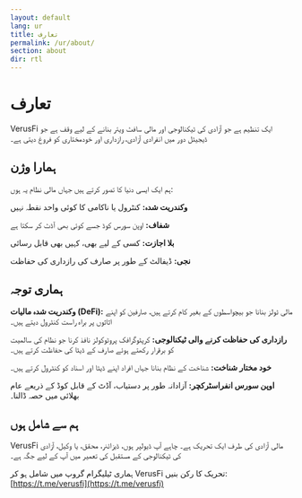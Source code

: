 ```yaml
---
layout: default
lang: ur
title: تعارف
permalink: /ur/about/
section: about
dir: rtl
---
```


# تعارف

VerusFi ایک تنظیم ہے جو آزادی کی ٹیکنالوجی اور مالی سافٹ ویئر بنانے کے لیے وقف ہے جو ڈیجیٹل دور میں انفرادی آزادی، رازداری اور خودمختاری کو فروغ دیتی ہے۔

## ہمارا وژن

ہم ایک ایسی دنیا کا تصور کرتے ہیں جہاں مالی نظام یہ ہوں:

**وکندریت شدہ:** کنٹرول یا ناکامی کا کوئی واحد نقطہ نہیں

**شفاف:** اوپن سورس کوڈ جسے کوئی بھی آڈٹ کر سکتا ہے

**بلا اجازت:** کسی کے لیے بھی، کہیں بھی قابل رسائی

**نجی:** ڈیفالٹ کے طور پر صارف کی رازداری کی حفاظت

## ہماری توجہ

**وکندریت شدہ مالیات (DeFi):** مالی ٹولز بنانا جو بیچواسطوں کے بغیر کام کرتے ہیں، صارفین کو اپنے اثاثوں پر براہ راست کنٹرول دیتے ہیں۔

**رازداری کی حفاظت کرنے والی ٹیکنالوجی:** کرپٹوگرافک پروٹوکولز نافذ کرنا جو نظام کی سالمیت کو برقرار رکھتے ہوئے صارف کے ڈیٹا کی حفاظت کرتے ہیں۔

**خود مختار شناخت:** شناخت کے نظام بنانا جہاں افراد اپنے ڈیٹا اور اسناد کو کنٹرول کرتے ہیں۔

**اوپن سورس انفراسٹرکچر:** آزادانہ طور پر دستیاب، آڈٹ کے قابل کوڈ کے ذریعے عام بھلائی میں حصہ ڈالنا۔

## ہم سے شامل ہوں

VerusFi مالی آزادی کی طرف ایک تحریک ہے۔ چاہے آپ ڈیولپر ہوں، ڈیزائنر، محقق، یا وکیل، آزادی کی ٹیکنالوجی کے مستقبل کی تعمیر میں آپ کے لیے جگہ ہے۔

ہماری ٹیلیگرام گروپ میں شامل ہو کر VerusFi تحریک کا رکن بنیں: [https://t.me/verusfi](https://t.me/verusfi)
